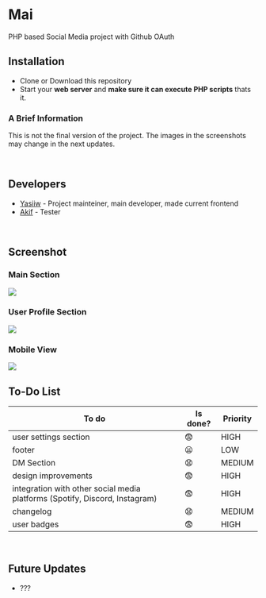 # Mai
PHP based Social Media project with Github OAuth

<h2>Installation</h2>
<ul>
  <li>Clone or Download this repository</li>
  <li>Start your <b>web server</b> and <b>make sure it can execute PHP scripts</b> thats it.</li>
</ul>
<h3>A Brief Information</h3>
<p>This is not the final version of the project. The images in the screenshots may change in the next updates.</p>
<br>

<h2>Developers</h2>
<ul>
  <li><a href="https://github.com/yasiiw">Yasiiw</a> -  Project mainteiner, main developer, made current frontend</li>
  <li><a href="https://github.com/akif9748">Akif</a> - Tester</li>
</ul>
<br>
<h2>Screenshot</h2>
<h3>Main Section</h3>
<img src="https://user-images.githubusercontent.com/90653146/188243894-af35157f-4176-4791-8d90-0d6dad609ccd.png"/>
<h3>User Profile Section</h3>
<img src="https://user-images.githubusercontent.com/90653146/188243680-291f3500-c788-4eb2-a878-431b17fbf936.png" />
<br>
<h3>Mobile View</h3>
<img src="https://user-images.githubusercontent.com/90653146/188244165-b422b3fe-b904-4671-b2d1-29c4137880df.png" />
<br>
<h2>To-Do List</h2>

| To do | Is done? | Priority |
| ----- | -------- | -------- |
| user settings section | 😨 | HIGH |
| footer | 😦 | LOW |
| DM Section | 😧 | MEDIUM |
| design improvements | 😨 | HIGH |
| integration with other social media platforms (Spotify, Discord, Instagram) | 😨 | HIGH |
| changelog | 😧 | MEDIUM |
| user badges | 😨 | HIGH |
<br>
<h2>Future Updates</h2>
<ul>
  <li>???</li>
</ul>
